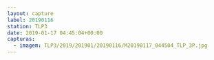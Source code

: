 ```yaml
---
layout: capture
label: 20190116
station: TLP3
date: 2019-01-17 04:45:04+00:00
capturas:
  - imagem: TLP3/2019/201901/20190116/M20190117_044504_TLP_3P.jpg
---
```


